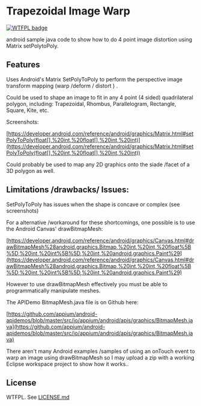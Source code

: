 # Trapezoidal Image Warp


[![WTFPL badge](http://www.wtfpl.net/wp-content/uploads/2012/12/wtfpl-badge-4.png)](http://www.wtfpl.net/)

android sample java code to show how to do 4 point image distortion using Matrix setPolytoPoly.

## Features
Uses Android's Matrix SetPolyToPoly to perform the perspective  image transform mapping (warp /deform / distort ) .

Could be used to shape an image to fit in any 4 point (4 sided) quadrilateral polygon, including:
Trapezoidal, Rhombus, Parallelogram, Rectangle, Square, Kite, etc.

Screenshots:

[https://developer.android.com/reference/android/graphics/Matrix.html#setPolyToPoly(float[],%20int,%20float[],%20int,%20int)](https://developer.android.com/reference/android/graphics/Matrix.html#setPolyToPoly(float[],%20int,%20float[],%20int,%20int))

Could probably be used to map any 2D graphics onto the siade /facet of a 3D polygon as well.

## Limitations /drawbacks/ Issues:

SetPolyToPoly has issues when the shape is concave or complex (see screenshots)

For a alternative /workaround for these shortcomings, one possible is to use the Android Canvas' drawBitmapMesh:

[https://developer.android.com/reference/android/graphics/Canvas.html#drawBitmapMesh%28android.graphics.Bitmap,%20int,%20int,%20float%5B%5D,%20int,%20int%5B%5D,%20int,%20android.graphics.Paint%29](https://developer.android.com/reference/android/graphics/Canvas.html#drawBitmapMesh%28android.graphics.Bitmap,%20int,%20int,%20float%5B%5D,%20int,%20int%5B%5D,%20int,%20android.graphics.Paint%29)

However to use drawBitmapMesh effectively you must be able to programmatically manipulate meshes.

The APIDemo BitmapMesh.java file is on Github here:

[https://github.com/appium/android-apidemos/blob/master/src/io/appium/android/apis/graphics/BitmapMesh.java](https://github.com/appium/android-apidemos/blob/master/src/io/appium/android/apis/graphics/BitmapMesh.java)

There aren't many Android examples /samples of using an onTouch event to warp an image using drawBitmapMesh so I may upload a zip with a working Eclipse workspace project to show how it works.. 

## License
WTFPL. See [LICENSE.md](https://cdn.rawgit.com/Evpok/latex-autocomplete/master/LICENSE.md)
